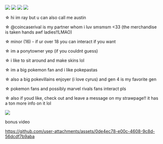 ![](https://i.postimg.cc/Kv3ZZrJf/image-2025-03-18-073713394.png) ![](https://i.postimg.cc/c4wN5HvF/image-2025-03-18-072736779.png) ![](https://i.postimg.cc/tgJt70bx/image-2025-03-18-071708022.png) ![](https://i.postimg.cc/sxYDJ8Vf/image-2025-03-18-071559092.png)

☆ hi im ray but u can also call me austin

☆ @coincaserival is my partner whom i luv smsmsm <33 (the merchandise is taken hands awf ladies!!LMAO)

☆ minor (16) - if ur over 18 you can interact if you want

☆ im a ponytowner yep (if you couldnt guess)

☆ i like to sit around and make skins lol

☆ im a big pokemon fan and i like pokepastas

☆ also a big pokevillains enjoyer (i love cyrus) and gen 4 is my favorite gen

☆ pokemon fans and possibly marvel rivals fans interact pls

☆ also if youd like, check out and leave a message on my strawpage!! it has a ton more info on it lol

![](https://github.com/user-attachments/assets/0d17f3d9-231f-4b60-a088-15e233bc76f7)

bonus video

https://github.com/user-attachments/assets/0de4ec78-e00c-4608-9c8d-56dcdf7b9aba
